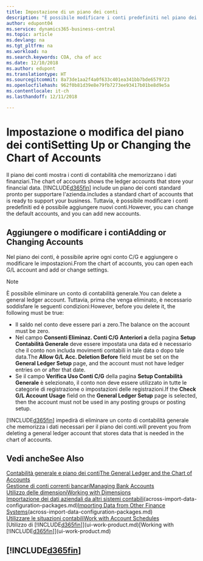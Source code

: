 ```yaml
---
title: Impostazione di un piano dei conti
description: "È possibile modificare i conti predefiniti nel piano dei conti ed è possibile aggiungere nuovi conti."
author: edupont04
ms.service: dynamics365-business-central
ms.topic: article
ms.devlang: na
ms.tgt_pltfrm: na
ms.workload: na
ms.search.keywords: COA, cha of acc
ms.date: 12/10/2018
ms.author: edupont
ms.translationtype: HT
ms.sourcegitcommit: 8a73de1aa2f4a0f633c401ea341bb7bde6579723
ms.openlocfilehash: 962f0b81d39e8e79fb7273ee93417b01be8d9e5a
ms.contentlocale: it-ch
ms.lasthandoff: 12/11/2018

---
```

# <a name="setting-up-or-changing-the-chart-of-accounts"></a><span data-ttu-id="3843e-103">Impostazione o modifica del piano dei conti</span><span class="sxs-lookup"><span data-stu-id="3843e-103">Setting Up or Changing the Chart of Accounts</span></span>
<span data-ttu-id="3843e-104">Il piano dei conti mostra i conti di contabilità che memorizzano i dati finanziari.</span><span class="sxs-lookup"><span data-stu-id="3843e-104">The chart of accounts shows the ledger accounts that store your financial data.</span></span> [!INCLUDE[d365fin](includes/d365fin_md.md)] <span data-ttu-id="3843e-105">include un piano dei conti standard pronto per supportare l'azienda.</span><span class="sxs-lookup"><span data-stu-id="3843e-105">includes a standard chart of accounts that is ready to support your business.</span></span>
<span data-ttu-id="3843e-106">Tuttavia, è possibile modificare i conti predefiniti ed è possibile aggiungere nuovi conti.</span><span class="sxs-lookup"><span data-stu-id="3843e-106">However, you can change the default accounts, and you can add new accounts.</span></span>  

## <a name="adding-or-changing-accounts"></a><span data-ttu-id="3843e-107">Aggiungere o modificare i conti</span><span class="sxs-lookup"><span data-stu-id="3843e-107">Adding or Changing Accounts</span></span>
<span data-ttu-id="3843e-108">Nel piano dei conti, è possibile aprire ogni conto C/G e aggiungere o modificare le impostazioni.</span><span class="sxs-lookup"><span data-stu-id="3843e-108">From the chart of accounts, you can open each G/L account and add or change settings.</span></span>

> [!NOTE]  
>   <span data-ttu-id="3843e-109">È possibile eliminare un conto di contabilità generale.</span><span class="sxs-lookup"><span data-stu-id="3843e-109">You can delete a general ledger account.</span></span> <span data-ttu-id="3843e-110">Tuttavia, prima che venga eliminato, è necessario soddisfare le seguenti condizioni:</span><span class="sxs-lookup"><span data-stu-id="3843e-110">However, before you delete it, the following must be true:</span></span>  
>  
>   * <span data-ttu-id="3843e-111">Il saldo nel conto deve essere pari a zero.</span><span class="sxs-lookup"><span data-stu-id="3843e-111">The balance on the account must be zero.</span></span>  
>   * <span data-ttu-id="3843e-112">Nel campo **Consenti Eliminaz. Conti C/G Anteriori a** della pagina **Setup Contabilità Generale** deve essere impostata una data ed è necessario che il conto non includa movimenti contabili in tale data o dopo tale data.</span><span class="sxs-lookup"><span data-stu-id="3843e-112">The **Allow G/L Acc. Deletion Before** field must be set on the **General Ledger Setup** page, and the account must not have ledger entries on or after that date.</span></span>  
>   * <span data-ttu-id="3843e-113">Se il campo **Verifica Uso Conti C/G** della pagina **Setup Contabilità Generale** è selezionato, il conto non deve essere utilizzato in tutte le categorie di registrazione o impostazioni delle registrazioni.</span><span class="sxs-lookup"><span data-stu-id="3843e-113">If the **Check G/L Account Usage** field on the **General Ledger Setup** page is selected, then the account must not be used in any posting groups or posting setup.</span></span>  

[!INCLUDE[d365fin](includes/d365fin_md.md)] <span data-ttu-id="3843e-114">impedirà di eliminare un conto di contabilità generale che memorizza i dati necessari per il piano dei conti.</span><span class="sxs-lookup"><span data-stu-id="3843e-114">will prevent you from deleting a general ledger account that stores data that is needed in the chart of accounts.</span></span>  

## <a name="see-also"></a><span data-ttu-id="3843e-115">Vedi anche</span><span class="sxs-lookup"><span data-stu-id="3843e-115">See Also</span></span>
[<span data-ttu-id="3843e-116">Contabilità generale e piano dei conti</span><span class="sxs-lookup"><span data-stu-id="3843e-116">The General Ledger and the Chart of Accounts</span></span>](finance-general-ledger.md)  
[<span data-ttu-id="3843e-117">Gestione di conti correnti bancari</span><span class="sxs-lookup"><span data-stu-id="3843e-117">Managing Bank Accounts</span></span>](bank-manage-bank-accounts.md)  
[<span data-ttu-id="3843e-118">Utilizzo delle dimensioni</span><span class="sxs-lookup"><span data-stu-id="3843e-118">Working with Dimensions</span></span>](finance-dimensions.md)  
<span data-ttu-id="3843e-119">[Importazione dei dati aziendali da altri sistemi contabili](across-import-data-configuration-packages.md)(across-import-data-configuration-packages.md)</span><span class="sxs-lookup"><span data-stu-id="3843e-119">[Importing Data from Other Finance Systems](across-import-data-configuration-packages.md)(across-import-data-configuration-packages.md)</span></span>  
[<span data-ttu-id="3843e-120">Utilizzare le situazioni contabili</span><span class="sxs-lookup"><span data-stu-id="3843e-120">Work with Account Schedules</span></span>](bi-how-work-account-schedule.md)  
<span data-ttu-id="3843e-121">[Utilizzo di [!INCLUDE[d365fin](includes/d365fin_md.md)]](ui-work-product.md)</span><span class="sxs-lookup"><span data-stu-id="3843e-121">[Working with [!INCLUDE[d365fin](includes/d365fin_md.md)]](ui-work-product.md)</span></span>  

## [!INCLUDE[d365fin](includes/free_trial_md.md)]

